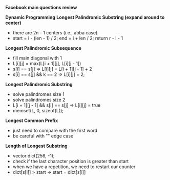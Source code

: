 **Facebook main questions review**

**Dynamic Programming**
**Longest Palindromic Substring (expand around to center)**
- there are 2n - 1 centers (i.e., abba case)
- start = i - (len - 1) / 2; end = i + len / 2; return r - l - 1

**Longest Palindromic Subsequence**
- fill main diagonal with 1 
- L[i][j] = max(L[i + 1][j], L[i][j - 1])
- s[i] == s[j] => L[i][j] = L[i + 1][j - 1] + 2
- s[i] == s[j] && k == 2 => L[i][j] = 2;
  
**Longest Palindromic Substring**
- solve palindromes size 1
- solve palindromes size 2
- L[i + 1][j - 1] && s[i] == s[j] => L[i][j] = true
- memset(L, 0, sizeof(L));

**Longest Common Prefix**
- just need to compare with the first word
- be careful with "" edge case
  
**Length of Longest Substring**
- vector<int> dict(256, -1);
- check if the last character position is greater than start
- when we have a repetition, we need to restart our counter
- dict[s[i]] > start => start = dict[s[i]]
